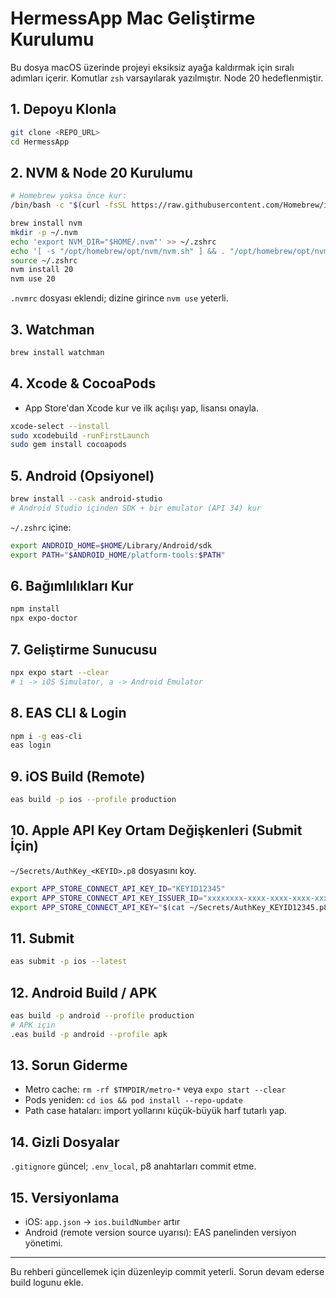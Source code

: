 # HermessApp Mac Geliştirme Kurulumu

Bu dosya macOS üzerinde projeyi eksiksiz ayağa kaldırmak için sıralı adımları içerir. Komutlar `zsh` varsayılarak yazılmıştır. Node 20 hedeflenmiştir.

## 1. Depoyu Klonla
```bash
git clone <REPO_URL>
cd HermessApp
```

## 2. NVM & Node 20 Kurulumu
```bash
# Homebrew yoksa önce kur:
/bin/bash -c "$(curl -fsSL https://raw.githubusercontent.com/Homebrew/install/HEAD/install.sh)"

brew install nvm
mkdir -p ~/.nvm
echo 'export NVM_DIR="$HOME/.nvm"' >> ~/.zshrc
echo '[ -s "/opt/homebrew/opt/nvm/nvm.sh" ] && . "/opt/homebrew/opt/nvm/nvm.sh"' >> ~/.zshrc
source ~/.zshrc
nvm install 20
nvm use 20
```
`.nvmrc` dosyası eklendi; dizine girince `nvm use` yeterli.

## 3. Watchman
```bash
brew install watchman
```

## 4. Xcode & CocoaPods
- App Store'dan Xcode kur ve ilk açılışı yap, lisansı onayla.
```bash
xcode-select --install
sudo xcodebuild -runFirstLaunch
sudo gem install cocoapods
```

## 5. Android (Opsiyonel)
```bash
brew install --cask android-studio
# Android Studio içinden SDK + bir emulator (API 34) kur
```
`~/.zshrc` içine:
```bash
export ANDROID_HOME=$HOME/Library/Android/sdk
export PATH="$ANDROID_HOME/platform-tools:$PATH"
```

## 6. Bağımlılıkları Kur
```bash
npm install
npx expo-doctor
```

## 7. Geliştirme Sunucusu
```bash
npx expo start --clear
# i -> iOS Simulator, a -> Android Emulator
```

## 8. EAS CLI & Login
```bash
npm i -g eas-cli
eas login
```

## 9. iOS Build (Remote)
```bash
eas build -p ios --profile production
```

## 10. Apple API Key Ortam Değişkenleri (Submit İçin)
`~/Secrets/AuthKey_<KEYID>.p8` dosyasını koy.
```bash
export APP_STORE_CONNECT_API_KEY_ID="KEYID12345"
export APP_STORE_CONNECT_API_KEY_ISSUER_ID="xxxxxxxx-xxxx-xxxx-xxxx-xxxxxxxxxxxx"
export APP_STORE_CONNECT_API_KEY="$(cat ~/Secrets/AuthKey_KEYID12345.p8)"
```

## 11. Submit
```bash
eas submit -p ios --latest
```

## 12. Android Build / APK
```bash
eas build -p android --profile production
# APK için
.eas build -p android --profile apk
```

## 13. Sorun Giderme
- Metro cache: `rm -rf $TMPDIR/metro-*` veya `expo start --clear`
- Pods yeniden: `cd ios && pod install --repo-update`
- Path case hataları: import yollarını küçük-büyük harf tutarlı yap.

## 14. Gizli Dosyalar
`.gitignore` güncel; `.env_local`, p8 anahtarları commit etme.

## 15. Versiyonlama
- iOS: `app.json` -> `ios.buildNumber` artır
- Android (remote version source uyarısı): EAS panelinden versiyon yönetimi.

---
Bu rehberi güncellemek için düzenleyip commit yeterli. Sorun devam ederse build logunu ekle.
